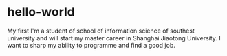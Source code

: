# hello-world
My first
I'm a student of school of information science of southest university and will start my master career in Shanghai Jiaotong University. 
I want to sharp my ability to programme and find a good job.
